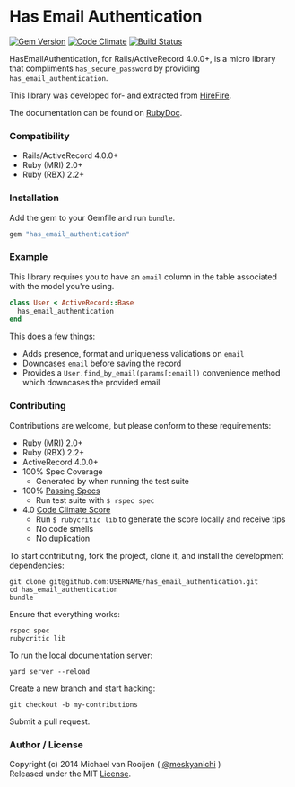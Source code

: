 # Has Email Authentication

[![Gem Version](https://badge.fury.io/rb/has_email_authentication.svg)](http://badge.fury.io/rb/has_email_authentication)
[![Code Climate](https://codeclimate.com/github/meskyanichi/has_email_authentication.png)](https://codeclimate.com/github/meskyanichi/has_email_authentication)
[![Build Status](https://travis-ci.org/meskyanichi/has_email_authentication.svg)](https://travis-ci.org/meskyanichi/has_email_authentication)

HasEmailAuthentication, for Rails/ActiveRecord 4.0.0+, is a micro library that compliments `has_secure_password` by providing `has_email_authentication`.

This library was developed for- and extracted from [HireFire].

The documentation can be found on [RubyDoc].


### Compatibility

- Rails/ActiveRecord 4.0.0+
- Ruby (MRI) 2.0+
- Ruby (RBX) 2.2+


### Installation

Add the gem to your Gemfile and run `bundle`.

```rb
gem "has_email_authentication"
```


### Example

This library requires you to have an `email` column in the table associated
with the model you're using.

```rb
class User < ActiveRecord::Base
  has_email_authentication
end
```

This does a few things:

- Adds presence, format and uniqueness validations on `email`
- Downcases `email` before saving the record
- Provides a `User.find_by_email(params[:email])`
    convenience method which downcases the provided email


### Contributing

Contributions are welcome, but please conform to these requirements:

- Ruby (MRI) 2.0+
- Ruby (RBX) 2.2+
- ActiveRecord 4.0.0+
- 100% Spec Coverage
  - Generated by when running the test suite
- 100% [Passing Specs]
  - Run test suite with `$ rspec spec`
- 4.0 [Code Climate Score]
  - Run `$ rubycritic lib` to generate the score locally and receive tips
  - No code smells
  - No duplication

To start contributing, fork the project, clone it, and install the development dependencies:

```
git clone git@github.com:USERNAME/has_email_authentication.git
cd has_email_authentication
bundle
```

Ensure that everything works:

```
rspec spec
rubycritic lib
```

To run the local documentation server:

```
yard server --reload
```

Create a new branch and start hacking:

```
git checkout -b my-contributions
```

Submit a pull request.


### Author / License

Copyright (c) 2014 Michael van Rooijen ( [@meskyanichi] )<br />
Released under the MIT [License].

[@meskyanichi]: https://twitter.com/meskyanichi
[HireFire]: http://hirefire.io
[Passing Specs]: https://travis-ci.org/meskyanichi/has_email_authentication
[Code Climate Score]: https://codeclimate.com/github/meskyanichi/has_email_authentication
[RubyDoc]: http://rubydoc.info/github/meskyanichi/has_email_authentication/master/frames
[License]: https://github.com/meskyanichi/has_email_authentication/blob/master/LICENSE
[RubyGems.org]: https://rubygems.org/gems/has_email_authentication
